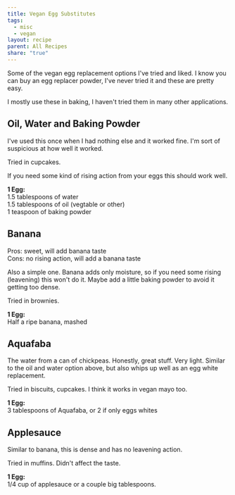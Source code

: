 ```yaml
---
title: Vegan Egg Substitutes
tags:
  - misc
  - vegan
layout: recipe
parent: All Recipes
share: "true"
---
```

  
Some of the vegan egg replacement options I've tried and liked. I know you can buy an egg replacer powder, I've never tried it and these are pretty easy.  
    
  
I mostly use these in baking, I haven't tried them in many other applications.  
  
## Oil, Water and Baking Powder  
  
I've used this once when I had nothing else and it worked fine. I'm sort of suspicious at how well it worked.   
  
Tried in cupcakes.  
  
If you need some kind of rising action from your eggs this should work well.  
  
**1 Egg:**    
1.5 tablespoons of water    
1.5 tablespoons of oil (vegtable or other)    
1 teaspoon of baking powder    
  
## Banana  
  
Pros: sweet, will add banana taste  
Cons: no rising action, will add a banana taste  
  
Also a simple one. Banana adds only moisture, so if you need some rising (leavening) this won't do it. Maybe add a little baking powder to avoid it getting too dense.  
  
Tried in brownies.  
  
**1 Egg:**    
Half a ripe banana, mashed    
## Aquafaba  
  
The water from a can of chickpeas. Honestly, great stuff. Very light. Similar to the oil and water option above, but also whips up well as an egg white replacement.  
  
Tried in biscuits, cupcakes. I think it works in vegan mayo too.  
  
**1 Egg:**    
3 tablespoons of Aquafaba, or 2 if only eggs whites    
  
## Applesauce  
  
Similar to banana, this is dense and has no leavening action.   
  
Tried in muffins. Didn't affect the taste.  
  
**1 Egg:**    
1/4 cup of applesauce or a couple big tablespoons.